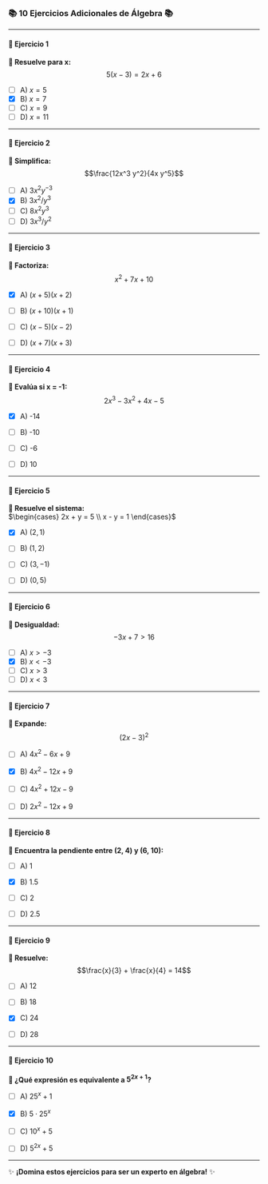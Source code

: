 ### 📚 10 Ejercicios Adicionales de Álgebra 📚

---

#### **🔢 Ejercicio 1**  
**📝 Resuelve para x:**  
$$5(x - 3) = 2x + 6$$  

- [ ] A) $x = 5$  
- [x] B) $x = 7$  
- [ ] C) $x = 9$  
- [ ] D) $x = 11$  

---

#### **🔢 Ejercicio 2**  
**📝 Simplifica:**  
$$\frac{12x^3 y^2}{4x y^5}$$  

- [ ] A) $3x^2 y^{-3}$  
- [x] B) $3x^2 / y^3$  
- [ ] C) $8x^2 y^3$  
- [ ] D) $3x^3 / y^2$  

---

#### **🔢 Ejercicio 3**  
**📝 Factoriza:**  
$$x^2 + 7x + 10$$  

- [x] A) $(x + 5)(x + 2)$  
- [ ] B) $(x + 10)(x + 1)$  
- [ ] C) $(x - 5)(x - 2)$  
- [ ] D) $(x + 7)(x + 3)$  


---

#### **🔢 Ejercicio 4**  
**📝 Evalúa si x = -1:**  
$$2x^3 - 3x^2 + 4x - 5$$  

- [x] A) -14  
- [ ] B) -10  
- [ ] C) -6  
- [ ] D) 10  


---

#### **🔢 Ejercicio 5**  
**📝 Resuelve el sistema:**  
$\begin{cases} 2x + y = 5 \\ x - y = 1 \end{cases}$

- [x] A) $(2, 1)$  
- [ ] B) $(1, 2)$  
- [ ] C) $(3, -1)$  
- [ ] D) $(0, 5)$  


---

#### **🔢 Ejercicio 6**  
**📝 Desigualdad:**  
$$-3x + 7 > 16$$  

- [ ] A) $x > -3$  
- [x] B) $x < -3$  
- [ ] C) $x > 3$  
- [ ] D) $x < 3$  

---

#### **🔢 Ejercicio 7**  
**📝 Expande:**  
$$(2x - 3)^2$$  

- [ ] A) $4x^2 - 6x + 9$  
- [x] B) $4x^2 - 12x + 9$  
- [ ] C) $4x^2 + 12x - 9$  
- [ ] D) $2x^2 - 12x + 9$  


---

#### **🔢 Ejercicio 8**  
**📝 Encuentra la pendiente entre (2, 4) y (6, 10):**  

- [ ] A) 1  
- [x] B) 1.5  
- [ ] C) 2  
- [ ] D) 2.5  


---

#### **🔢 Ejercicio 9**  
**📝 Resuelve:**  
$$\frac{x}{3} + \frac{x}{4} = 14$$  

- [ ] A) 12  
- [ ] B) 18  
- [x] C) 24  
- [ ] D) 28  


---

#### **🔢 Ejercicio 10**  
**📝 ¿Qué expresión es equivalente a $5^{2x + 1}$?**  

- [ ] A) $25^x + 1$  
- [x] B) $5 \cdot 25^x$  
- [ ] C) $10^x + 5$  
- [ ] D) $5^{2x} + 5$  


---

✨ **¡Domina estos ejercicios para ser un experto en álgebra!** ✨
